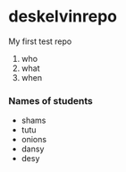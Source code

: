 # deskelvinrepo
My first test repo
1. who
2. what
3. when

### Names of students
* shams
* tutu
* onions
* dansy
* desy
